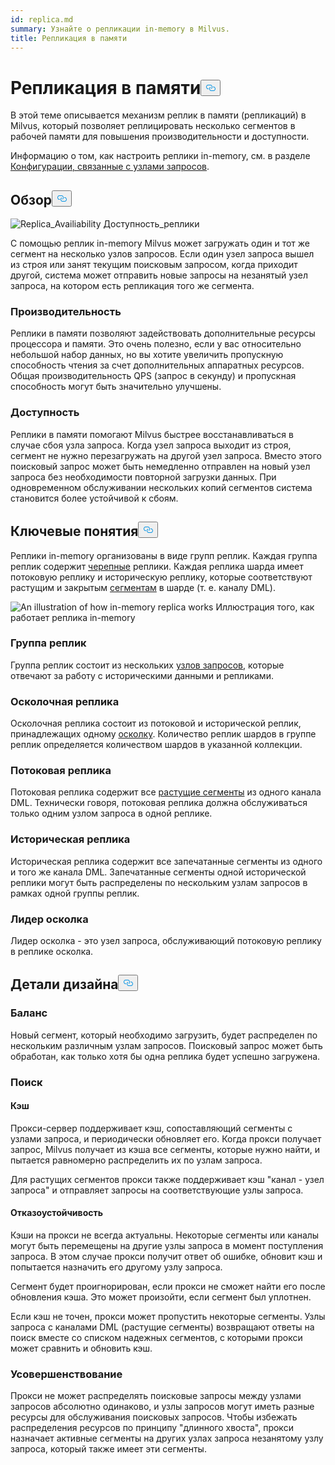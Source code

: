 ```yaml
---
id: replica.md
summary: Узнайте о репликации in-memory в Milvus.
title: Репликация в памяти
---
```


<h1 id="In-Memory-Replica" class="common-anchor-header">Репликация в памяти<button data-href="#In-Memory-Replica" class="anchor-icon" translate="no">
      <svg translate="no"
        aria-hidden="true"
        focusable="false"
        height="20"
        version="1.1"
        viewBox="0 0 16 16"
        width="16"
      >
        <path
          fill="#0092E4"
          fill-rule="evenodd"
          d="M4 9h1v1H4c-1.5 0-3-1.69-3-3.5S2.55 3 4 3h4c1.45 0 3 1.69 3 3.5 0 1.41-.91 2.72-2 3.25V8.59c.58-.45 1-1.27 1-2.09C10 5.22 8.98 4 8 4H4c-.98 0-2 1.22-2 2.5S3 9 4 9zm9-3h-1v1h1c1 0 2 1.22 2 2.5S13.98 12 13 12H9c-.98 0-2-1.22-2-2.5 0-.83.42-1.64 1-2.09V6.25c-1.09.53-2 1.84-2 3.25C6 11.31 7.55 13 9 13h4c1.45 0 3-1.69 3-3.5S14.5 6 13 6z"
        ></path>
      </svg>
    </button></h1><p>В этой теме описывается механизм реплик в памяти (репликаций) в Milvus, который позволяет реплицировать несколько сегментов в рабочей памяти для повышения производительности и доступности.</p>
<p>Информацию о том, как настроить реплики in-memory, см. в разделе <a href="/docs/ru/v2.5.x/configure_querynode.md#queryNodereplicas">Конфигурации, связанные с узлами запросов</a>.</p>
<h2 id="Overview" class="common-anchor-header">Обзор<button data-href="#Overview" class="anchor-icon" translate="no">
      <svg translate="no"
        aria-hidden="true"
        focusable="false"
        height="20"
        version="1.1"
        viewBox="0 0 16 16"
        width="16"
      >
        <path
          fill="#0092E4"
          fill-rule="evenodd"
          d="M4 9h1v1H4c-1.5 0-3-1.69-3-3.5S2.55 3 4 3h4c1.45 0 3 1.69 3 3.5 0 1.41-.91 2.72-2 3.25V8.59c.58-.45 1-1.27 1-2.09C10 5.22 8.98 4 8 4H4c-.98 0-2 1.22-2 2.5S3 9 4 9zm9-3h-1v1h1c1 0 2 1.22 2 2.5S13.98 12 13 12H9c-.98 0-2-1.22-2-2.5 0-.83.42-1.64 1-2.09V6.25c-1.09.53-2 1.84-2 3.25C6 11.31 7.55 13 9 13h4c1.45 0 3-1.69 3-3.5S14.5 6 13 6z"
        ></path>
      </svg>
    </button></h2><p>
  
   <span class="img-wrapper"> <img translate="no" src="/docs/v2.5.x/assets/replica_availability.jpg" alt="Replica_Availiability" class="doc-image" id="replica_availiability" />
   </span> <span class="img-wrapper"> <span>Доступность_реплики</span> </span></p>
<p>С помощью реплик in-memory Milvus может загружать один и тот же сегмент на несколько узлов запросов. Если один узел запроса вышел из строя или занят текущим поисковым запросом, когда приходит другой, система может отправить новые запросы на незанятый узел запроса, на котором есть репликация того же сегмента.</p>
<h3 id="Performance" class="common-anchor-header">Производительность</h3><p>Реплики в памяти позволяют задействовать дополнительные ресурсы процессора и памяти. Это очень полезно, если у вас относительно небольшой набор данных, но вы хотите увеличить пропускную способность чтения за счет дополнительных аппаратных ресурсов. Общая производительность QPS (запрос в секунду) и пропускная способность могут быть значительно улучшены.</p>
<h3 id="Availability" class="common-anchor-header">Доступность</h3><p>Реплики в памяти помогают Milvus быстрее восстанавливаться в случае сбоя узла запроса. Когда узел запроса выходит из строя, сегмент не нужно перезагружать на другой узел запроса. Вместо этого поисковый запрос может быть немедленно отправлен на новый узел запроса без необходимости повторной загрузки данных. При одновременном обслуживании нескольких копий сегментов система становится более устойчивой к сбоям.</p>
<h2 id="Key-Concepts" class="common-anchor-header">Ключевые понятия<button data-href="#Key-Concepts" class="anchor-icon" translate="no">
      <svg translate="no"
        aria-hidden="true"
        focusable="false"
        height="20"
        version="1.1"
        viewBox="0 0 16 16"
        width="16"
      >
        <path
          fill="#0092E4"
          fill-rule="evenodd"
          d="M4 9h1v1H4c-1.5 0-3-1.69-3-3.5S2.55 3 4 3h4c1.45 0 3 1.69 3 3.5 0 1.41-.91 2.72-2 3.25V8.59c.58-.45 1-1.27 1-2.09C10 5.22 8.98 4 8 4H4c-.98 0-2 1.22-2 2.5S3 9 4 9zm9-3h-1v1h1c1 0 2 1.22 2 2.5S13.98 12 13 12H9c-.98 0-2-1.22-2-2.5 0-.83.42-1.64 1-2.09V6.25c-1.09.53-2 1.84-2 3.25C6 11.31 7.55 13 9 13h4c1.45 0 3-1.69 3-3.5S14.5 6 13 6z"
        ></path>
      </svg>
    </button></h2><p>Реплики in-memory организованы в виде групп реплик. Каждая группа реплик содержит <a href="https://milvus.io/docs/v2.1.x/glossary.md#Sharding">черепные</a> реплики. Каждая реплика шарда имеет потоковую реплику и историческую реплику, которые соответствуют растущим и закрытым <a href="https://milvus.io/docs/v2.1.x/glossary.md#Segment">сегментам</a> в шарде (т. е. каналу DML).</p>
<p>
  
   <span class="img-wrapper"> <img translate="no" src="/docs/v2.5.x/assets/replica_group.png" alt="An illustration of how in-memory replica works" class="doc-image" id="an-illustration-of-how-in-memory-replica-works" />
   </span> <span class="img-wrapper"> <span>Иллюстрация того, как работает реплика in-memory</span> </span></p>
<h3 id="Replica-group" class="common-anchor-header">Группа реплик</h3><p>Группа реплик состоит из нескольких <a href="https://milvus.io/docs/v2.1.x/four_layers.md#Query-node">узлов запросов</a>, которые отвечают за работу с историческими данными и репликами.</p>
<h3 id="Shard-replica" class="common-anchor-header">Осколочная реплика</h3><p>Осколочная реплика состоит из потоковой и исторической реплик, принадлежащих одному <a href="https://milvus.io/blog/deep-dive-1-milvus-architecture-overview.md#Shard">осколку</a>. Количество реплик шардов в группе реплик определяется количеством шардов в указанной коллекции.</p>
<h3 id="Streaming-replica" class="common-anchor-header">Потоковая реплика</h3><p>Потоковая реплика содержит все <a href="https://milvus.io/docs/v2.1.x/glossary.md#Segment">растущие сегменты</a> из одного канала DML. Технически говоря, потоковая реплика должна обслуживаться только одним узлом запроса в одной реплике.</p>
<h3 id="Historical-replica" class="common-anchor-header">Историческая реплика</h3><p>Историческая реплика содержит все запечатанные сегменты из одного и того же канала DML. Запечатанные сегменты одной исторической реплики могут быть распределены по нескольким узлам запросов в рамках одной группы реплик.</p>
<h3 id="Shard-leader" class="common-anchor-header">Лидер осколка</h3><p>Лидер осколка - это узел запроса, обслуживающий потоковую реплику в реплике осколка.</p>
<h2 id="Design-Details" class="common-anchor-header">Детали дизайна<button data-href="#Design-Details" class="anchor-icon" translate="no">
      <svg translate="no"
        aria-hidden="true"
        focusable="false"
        height="20"
        version="1.1"
        viewBox="0 0 16 16"
        width="16"
      >
        <path
          fill="#0092E4"
          fill-rule="evenodd"
          d="M4 9h1v1H4c-1.5 0-3-1.69-3-3.5S2.55 3 4 3h4c1.45 0 3 1.69 3 3.5 0 1.41-.91 2.72-2 3.25V8.59c.58-.45 1-1.27 1-2.09C10 5.22 8.98 4 8 4H4c-.98 0-2 1.22-2 2.5S3 9 4 9zm9-3h-1v1h1c1 0 2 1.22 2 2.5S13.98 12 13 12H9c-.98 0-2-1.22-2-2.5 0-.83.42-1.64 1-2.09V6.25c-1.09.53-2 1.84-2 3.25C6 11.31 7.55 13 9 13h4c1.45 0 3-1.69 3-3.5S14.5 6 13 6z"
        ></path>
      </svg>
    </button></h2><h3 id="Balance" class="common-anchor-header">Баланс</h3><p>Новый сегмент, который необходимо загрузить, будет распределен по нескольким различным узлам запросов. Поисковый запрос может быть обработан, как только хотя бы одна реплика будет успешно загружена.</p>
<h3 id="Search" class="common-anchor-header">Поиск</h3><h4 id="Cache" class="common-anchor-header">Кэш</h4><p>Прокси-сервер поддерживает кэш, сопоставляющий сегменты с узлами запроса, и периодически обновляет его. Когда прокси получает запрос, Milvus получает из кэша все сегменты, которые нужно найти, и пытается равномерно распределить их по узлам запроса.</p>
<p>Для растущих сегментов прокси также поддерживает кэш "канал - узел запроса" и отправляет запросы на соответствующие узлы запроса.</p>
<h4 id="Failover" class="common-anchor-header">Отказоустойчивость</h4><p>Кэши на прокси не всегда актуальны. Некоторые сегменты или каналы могут быть перемещены на другие узлы запроса в момент поступления запроса. В этом случае прокси получит ответ об ошибке, обновит кэш и попытается назначить его другому узлу запроса.</p>
<p>Сегмент будет проигнорирован, если прокси не сможет найти его после обновления кэша. Это может произойти, если сегмент был уплотнен.</p>
<p>Если кэш не точен, прокси может пропустить некоторые сегменты. Узлы запроса с каналами DML (растущие сегменты) возвращают ответы на поиск вместе со списком надежных сегментов, с которыми прокси может сравнить и обновить кэш.</p>
<h3 id="Enhancement" class="common-anchor-header">Усовершенствование</h3><p>Прокси не может распределять поисковые запросы между узлами запросов абсолютно одинаково, и узлы запросов могут иметь разные ресурсы для обслуживания поисковых запросов. Чтобы избежать распределения ресурсов по принципу "длинного хвоста", прокси назначает активные сегменты на других узлах запроса незанятому узлу запроса, который также имеет эти сегменты.</p>

